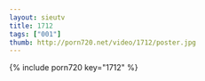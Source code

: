 ```yaml
--- 
layout: sieutv
title: 1712
tags: ["001"]
thumb: http://porn720.net/video/1712/poster.jpg
---
```

{% include porn720 key="1712" %} 
